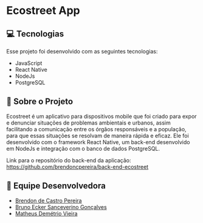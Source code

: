 # Ecostreet App



## 💻 Tecnologias

Esse projeto foi desenvolvido com as seguintes tecnologias:

- JavaScript
- React Native
- NodeJs
- PostgreSQL


## 📱 Sobre o Projeto
Ecostreet é um aplicativo para dispositivos mobile que foi criado para expor e denunciar situações de problemas ambientais e urbanos, assim facilitando a comunicação entre os órgãos responsáveis e a população, para que essas situações se resolvam de maneira rápida e eficaz. Ele foi desenvolvido com o framework React Native, um back-end desenvolvido em NodeJs e integração com o banco de dados PostgreSQL.

Link para o repositório do back-end da aplicação: https://github.com/brendoncpereira/back-end-ecostreet

## 🤝 Equipe Desenvolvedora

- [Brendon de Castro Pereira](https://www.linkedin.com/in/brendon-de-castro-858580237/)
- [Bruno Ecker Sanceverino Gonçalves](https://www.linkedin.com/in/bruno-ecker-997aa121a/)
- [Matheus Demétrio Vieira](https://www.linkedin.com/in/matheus-vieira-8330aa20a/)




    

